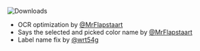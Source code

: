 ![Downloads](https://img.shields.io/github/downloads/MrFlapstaart/GameOCRTTS/1.5/total?style=for-the-badge)
- OCR optimization by [@MrFlapstaart](https://github.com/MrFlapstaart/) 
- Says the selected and picked color name by [@MrFlapstaart](https://github.com/MrFlapstaart/) 
- Label name fix by [@wrt54g](https://github.com/wrt54g/)
